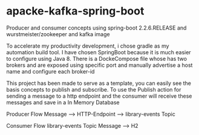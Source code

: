 # apacke-kafka-spring-boot
Producer and consumer concepts using spring-boot 2.2.6.RELEASE and wurstmeister/zookeeper and kafka image

To accelerate my productivity development, i chose gradle as my automation build tool.
I have chosen SpringBoot because it is much easier to configure using Java 8.
There is a DockeCompose file whose has two brokers and are exposed using specific port and manually advertise a host name and configure each broker-id

This project has been made to serve as a template, you can easily see the basis concepts to publish and subscribe.
To use the Publish action for sending a message to a http endpoint and the consumer will receive these messages and save in a In Memory Database


Producer Flow
Message --> HTTP-Endpoint --> library-events Topic


Consumer Flow
library-events Topic Message --> H2


